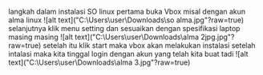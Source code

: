 langkah dalam instalasi SO linux 
pertama buka Vbox misal dengan akun alma linux
![alt text]("C:\Users\user\Downloads\so alma.jpg"?raw=true)
selanjutnya klik menu setting dan sesuaikan dengan spesifikasi laptop masing masing
![alt text]("C:\Users\user\Downloads\alma 2jpg.jpg"?raw=true)
setelah itu klik start maka vbox akan melakukan instalasi setelah intalasi maka kita tinggal login dengan akun yang telah kita buat tadi 
![alt text]("C:\Users\user\Downloads\alma 3.jpg"?raw=true)
